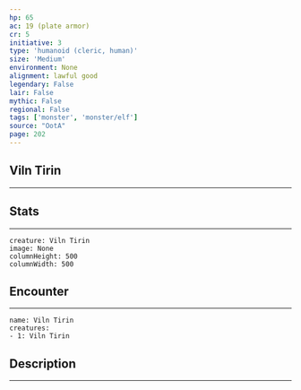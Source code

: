 ```yaml
---
hp: 65
ac: 19 (plate armor)
cr: 5
initiative: 3
type: 'humanoid (cleric, human)'    
size: 'Medium'
environment: None
alignment: lawful good
legendary: False
lair: False
mythic: False
regional: False
tags: ['monster', 'monster/elf']
source: "OotA"
page: 202
---
```


## Viln Tirin
---



## Stats
---

```statblock
creature: Viln Tirin
image: None
columnHeight: 500
columnWidth: 500
```

## Encounter
---

```encounter-table
name: Viln Tirin
creatures:
- 1: Viln Tirin
```

## Description
---




